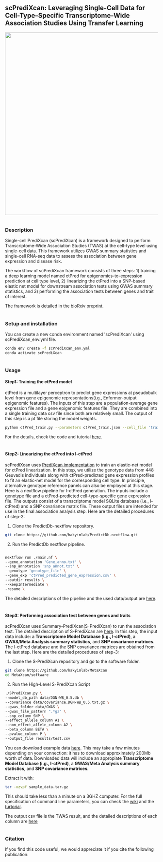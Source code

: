 ## scPrediXcan: Leveraging Single-Cell Data for Cell-Type–Specific Transcriptome-Wide Association Studies Using Transfer Learning  
<p align="center">
  <img height="600" src="Figures/scPrediXcan_workflow.png">
</p>

#
### Description 
Single-cell PrediXcan (scPrediXcan) is a framework designed to perform Transcriptome-Wide Association Studies (TWAS) at the cell-type level using single-cell data. This framework utilizes GWAS summary statistics and single-cell RNA-seq data to assess the association between gene expression and disease risk.

The workflow of scPrediXcan framework consists of three steps: 1) training a deep learning model named ctPred for epigenomics-to-expression prediction at cell type level, 2) linearizing the ctPred into a SNP-based elastic net model for downstream association tests using GWAS summary statistics, and 3) performing the association tests between genes and trait of interest. 

The framework is detailed in the [bioRxiv preprint]().

#
### Setup and installation
You can create a new conda environment named 'scPrediXcan' using scPrediXcan_env.yml file.
```bash
conda env create -f scPrediXcan_env.yml
conda activate scPrediXcan

```

#
### Usage

#### Step1: Training the ctPred model  
ctPred is a multilayer perceptron to predict gene expressions at pseudobulk level from gene epigenomic representations(i.g., Enformer-output epigenomic features). The inputs of this step are a population-average gene expression file and a gene epigenomic features file. They are combined into a single training data csv file since both are relatively small. The output of this step is a pt file storing the model weights.

```bash
python ctPred_train.py --parameters ctPred_train.json --cell_file 'training_data.csv'

```
For the details, check the code and tutorial [here](https://github.com/hakyimlab/scPrediXcan/tree/master/Scripts/ctPred).

#
#### Step2: Linearizing the ctPred into l-ctPred  
scPrediXcan uses [PrediXcan implementation](https://www.nature.com/articles/ng.3367) to train an elastic-net model for ctPred linearization. In this step, we utilize the genotype data from 448 Geuvadis individuals along with ctPred-predicted gene expression profiles to fit an elastic-net model for the corresponding cell type. In principle, alternative genotype reference panels can also be employed at this stage. Here is a nextflow pipeline for l-ctPred generation. The inputs include a genotype file and a ctPred-predicted cell-type-specific gene expression file. The outputs consist of a transcriptome model SQLite database (i.e., l-ctPred) and a SNP covariance matrix file. These output files are intended for use in the final association analysis step.
Here are the detailed procedures of step-2:

1) Clone the PredictDb-nextflow repository.
```bash
git clone https://github.com/hakyimlab/PredictDb-nextflow.git
```

2) Run the PredictDb nextflow pipeline.
```bash

nextflow run ./main.nf \
--gene_annotation 'Gene_anno.txt' \
--snp_annotation 'snp_annot.txt' \
--genotype 'genotype_file' \
--gene_exp 'ctPred_predicted_gene_expression.csv' \
--outdir results \
--keepIntermediate \
-resume \

```
The detailed descriptions of the pipeline and the used data/output are [here](https://github.com/hakyimlab/PredictDb-nextflow/blob/master/docs/usage.md).

#
#### Step3: Performing association test between genes and traits 

scPrediXcan uses Summary-PrediXcan(S-PrediXcan) to run the association test. The detailed description of S-PrediXcan are [here](https://github.com/hakyimlab/MetaXcan/wiki/S-PrediXcan-Command-Line-Tutorial). In this step, the input data include: a **Transcriptome Model Database (i.g., l-ctPred)**, a **GWAS/Meta Analysis summary statistics**, and **SNP covariance matrices**. The l-ctPred database and the SNP covariance matrices are obtained from the last step. Here are the detailed procedures of step-3:

1) Clone the S-PrediXcan repository and go to the software folder.
```bash
git clone https://github.com/hakyimlab/MetaXcan
cd MetaXcan/software
```

2) Run the High-Level S-PrediXcan Script
```bash
./SPrediXcan.py \
--model_db_path data/DGN-WB_0.5.db \
--covariance data/covariance.DGN-WB_0.5.txt.gz \
--gwas_folder data/GWAS \
--gwas_file_pattern ".*gz" \
--snp_column SNP \
--effect_allele_column A1 \
--non_effect_allele_column A2 \
--beta_column BETA \
--pvalue_column P \
--output_file results/test.csv
```


You can download example data [here](https://uchicago.box.com/s/us7qhue3juubq66tktpogeansahxszg9). This may take a few minutes depending on your connection: it has to download approximately 200Mb worth of data. Downloaded data will include an appropiate **Transcriptome Model Database (i.g., l-ctPred)**, a **GWAS/Meta Analysis summary statistics**, and **SNP covariance matrices**.

Extract it with:
```bash
tar -xzvpf sample_data.tar.gz
```

This should take less than a minute on a 3GHZ computer. For the full specification of command line parameters, you can check the [wiki](https://github.com/hakyimlab/MetaXcan/wiki/MetaXcan's-Command-Line-Reference) and the [turtorial](https://github.com/hakyimlab/MetaXcan/wiki/S-PrediXcan-Command-Line-Tutorial).

The output csv file is the TWAS result, and the detailed descriptions of each column are [here](https://github.com/hakyimlab/MetaXcan/wiki/S-PrediXcan-Command-Line-Tutorial)


# 
### Citation
If you find this code useful, we would appreciate it if you cite the following publication: